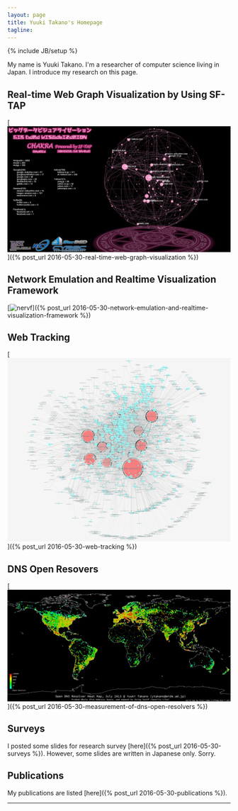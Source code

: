 ```yaml
---
layout: page
title: Yuuki Takano's Homepage
tagline: 
---
```

{% include JB/setup %}

My name is Yuuki Takano.
I'm a researcher of computer science living in Japan.
I introduce my research on this page.

## Real-time Web Graph Visualization by Using SF-TAP

[![chakra](/assets/chakra.png "CHAKRA: Big Data Visualization System")]({% post_url 2016-05-30-real-time-web-graph-visualization  %})

## Network Emulation and Realtime Visualization Framework

[![nervf](/assets/nervf3.jpg "NERVF")]({% post_url 2016-05-30-network-emulation-and-realtime-visualization-framework %})

## Web Tracking

[![webtracking](/assets/wide1309_top5.png "Visualization of Web Tracking")]({% post_url 2016-05-30-web-tracking %})

## DNS Open Resovers

[![webtracking](/assets/open_dns_resolver_heatmap_201307.png "Visualization of DNS Open Resolvers")]({% post_url 2016-05-30-measurement-of-dns-open-resolvers %})

## Surveys

I posted some slides for research survey [here]({% post_url 2016-05-30-surveys %}).
However, some slides are written in Japanese only.
Sorry.

## Publications

My publications are listed [here]({% post_url 2016-05-30-publications %}).

---
